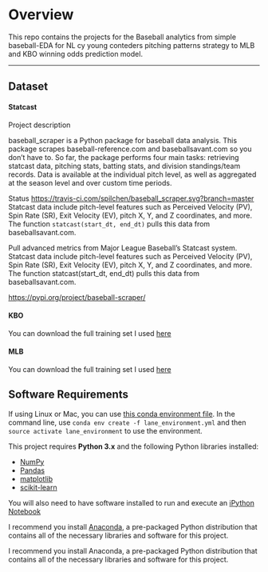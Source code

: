 
# Overview

This repo contains the projects for the Baseball analytics from simple baseball-EDA for NL cy young conteders pitching patterns strategy to MLB and KBO winning odds prediction model.

---




## Dataset

#### Statcast

Project description

baseball_scraper is a Python package for baseball data analysis. This package scrapes baseball-reference.com and baseballsavant.com so you don’t have to. So far, the package performs four main tasks: retrieving statcast data, pitching stats, batting stats, and division standings/team records. Data is available at the individual pitch level, as well as aggregated at the season level and over custom time periods.

Status
https://travis-ci.com/spilchen/baseball_scraper.svg?branch=master
Statcast
data include pitch-level features such as Perceived Velocity (PV), Spin Rate (SR), Exit Velocity (EV), pitch X, Y, and Z coordinates, and more. The function `statcast(start_dt, end_dt)` pulls this data from baseballsavant.com.

Pull advanced metrics from Major League Baseball’s Statcast system. Statcast data include pitch-level features such as Perceived Velocity (PV), Spin Rate (SR), Exit Velocity (EV), pitch X, Y, and Z coordinates, and more. The function statcast(start_dt, end_dt) pulls this data from baseballsavant.com.

https://pypi.org/project/baseball-scraper/

#### KBO
You can download the full training set  I used [here](https://www.koreabaseball.com)  

#### MLB
You can download the full training set  I used [here](https://www.mlb.mlb.com/stats)  


## Software Requirements
If using Linux or Mac, you can use [this conda environment file](lane_environment.yml). In the command line, use `conda env create -f lane_environment.yml` and then `source activate lane_environment` to use the environment. 



This project requires **Python 3.x** and the following Python libraries installed:

- [NumPy](http://www.numpy.org/)
- [Pandas](http://pandas.pydata.org)
- [matplotlib](http://matplotlib.org/)
- [scikit-learn](http://scikit-learn.org/stable/)

You will also need to have software installed to run and execute an [iPython Notebook](http://ipython.org/notebook.html)

I recommend you install [Anaconda](https://www.continuum.io/downloads), a pre-packaged Python distribution that contains all of the necessary libraries and software for this project.



I recommend you install Anaconda, a pre-packaged Python distribution that contains all of the necessary libraries and software for this project.

